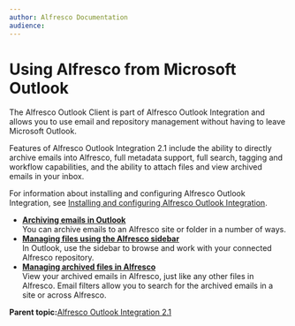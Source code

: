 ```yaml
---
author: Alfresco Documentation
audience: 
---
```


# Using Alfresco from Microsoft Outlook

The Alfresco Outlook Client is part of Alfresco Outlook Integration and allows you to use email and repository management without having to leave Microsoft Outlook.

Features of Alfresco Outlook Integration 2.1 include the ability to directly archive emails into Alfresco, full metadata support, full search, tagging and workflow capabilities, and the ability to attach files and view archived emails in your inbox.

For information about installing and configuring Alfresco Outlook Integration, see [Installing and configuring Alfresco Outlook Integration](Outlook-install-intro.md).

-   **[Archiving emails in Outlook](../tasks/Outlook-using-archive_v2.md)**  
You can archive emails to an Alfresco site or folder in a number of ways.
-   **[Managing files using the Alfresco sidebar](../tasks/Outlook-email-manager_v2.md)**  
In Outlook, use the sidebar to browse and work with your connected Alfresco repository.
-   **[Managing archived files in Alfresco](../concepts/Outlook-using-share.md)**  
View your archived emails in Alfresco, just like any other files in Alfresco. Email filters allow you to search for the archived emails in a site or across Alfresco.

**Parent topic:**[Alfresco Outlook Integration 2.1](../concepts/Outlook-overview.md)

